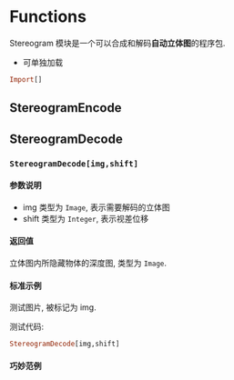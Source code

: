 # Functions

Stereogram 模块是一个可以合成和解码**自动立体图**的程序包.

- 可单独加载

```haskell
Import[]
```

## StereogramEncode



## StereogramDecode

### `StereogramDecode[img,shift]`

#### 参数说明

- img 类型为 `Image`, 表示需要解码的立体图
- shift 类型为 `Integer`, 表示视差位移

#### 返回值

立体图内所隐藏物体的深度图, 类型为 `Image`.

#### 标准示例

测试图片, 被标记为 img.

测试代码:
```haskell
StereogramDecode[img,shift]
```

#### 巧妙范例




